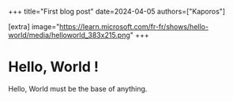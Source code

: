 +++
title="First blog post"
date=2024-04-05
authors=["Kaporos"]

[extra]
image="https://learn.microsoft.com/fr-fr/shows/hello-world/media/helloworld_383x215.png"
+++

# Hello, World !

Hello, World must be the base of anything.